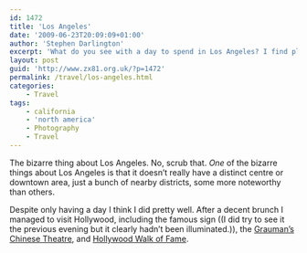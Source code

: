 ```yaml
---
id: 1472
title: 'Los Angeles'
date: '2009-06-23T20:09:09+01:00'
author: 'Stephen Darlington'
excerpt: 'What do you see with a day to spend in Los Angeles? I find plenty to keep me entertained.'
layout: post
guid: 'http://www.zx81.org.uk/?p=1472'
permalink: /travel/los-angeles.html
categories:
    - Travel
tags:
    - california
    - 'north america'
    - Photography
    - Travel
---
```


The bizarre thing about Los Angeles. No, scrub that. *One* of the bizarre things about Los Angeles is that it doesn’t really have a distinct centre or downtown area, just a bunch of nearby districts, some more noteworthy than others.

Despite only having a day I think I did pretty well. After a decent brunch I managed to visit Hollywood, including the famous sign ((I did try to see it the previous evening but it clearly hadn’t been illuminated.)), the [Grauman’s Chinese Theatre](http://www.manntheatres.com/chinese/), and [Hollywood Walk of Fame](http://en.wikipedia.org/wiki/Hollywood_Walk_of_Fame).

<div class="flickr-gallery tag" id="gallery-918bcd9d"><div class="fg-clear"></div> </div><div class="fg-clear"></div> <script type="text/javascript">
											jQuery(document).ready(function(){
							jQuery("#gallery-918bcd9d .flickr-thumb img").flightbox({size_callback: get_sizes});
						});
										
										//-->
				</script>In the afternoon I went a little out of town and saw the [Getty Museum](http://www.getty.edu/museum/) — not something I would have immediately associated with Los Angeles but well worth a visit in hindsight. And then, on the way back to the airport, I stopped briefly in Venice Beach.

The airport, by the way, is called John Wayne Airport. I guess there are plenty of airports named after people but that one, for some reason, amused me. Does that mean that I didn’t completely internalise the Los Angeles vibe?